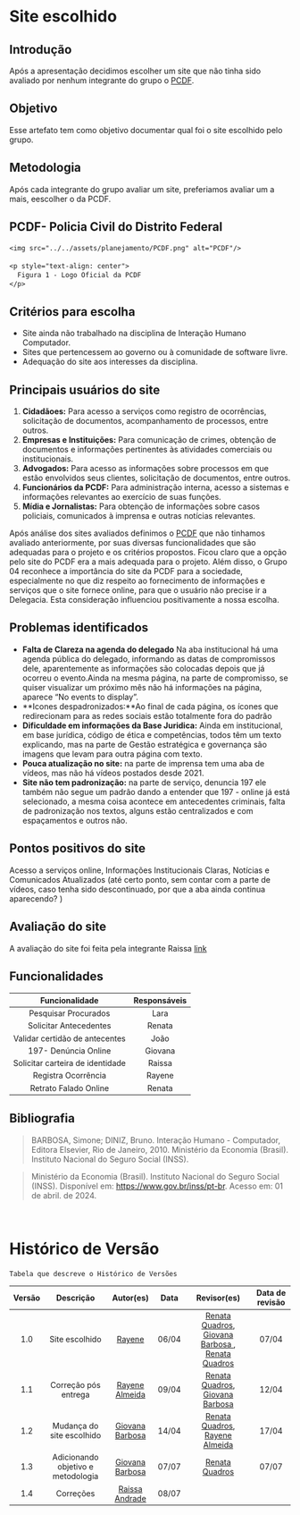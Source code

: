 # Site escolhido

## Introdução

Após a apresentação decidimos escolher um site que não tinha sido avaliado por nenhum integrante do grupo o [PCDF](https://www.pcdf.df.gov.br).

## Objetivo
Esse artefato tem como objetivo documentar qual foi o site escolhido pelo grupo.

## Metodologia
Após cada integrante do grupo avaliar um site, preferiamos avaliar um a mais, eescolher o da PCDF.

## PCDF- Policia Civil do Distrito Federal

<p style="text-align: center">
    
    <img src="../../assets/planejamento/PCDF.png" alt="PCDF"/>
    
    <p style="text-align: center">
      Figura 1 - Logo Oficial da PCDF
    </p>
</p>

## Critérios para escolha

- Site ainda não trabalhado na disciplina de Interação Humano Computador.
- Sites que pertencessem ao governo ou à comunidade de software livre.
- Adequação do site aos interesses da disciplina.

## Principais usuários do site

1. **Cidadãoes:** Para acesso a serviços como registro de ocorrências, solicitação de documentos, acompanhamento de processos, entre outros.
2. **Empresas e Instituições:** Para comunicação de crimes, obtenção de documentos e informações pertinentes às atividades comerciais ou institucionais.
3. **Advogados:** Para acesso as informações sobre processos em que estão envolvidos seus clientes, solicitação de documentos, entre outros.
4. **Funcionários da PCDF:** Para administração interna, acesso a sistemas e informações relevantes ao exercício de suas funções.
5. **Mídia e Jornalistas:** Para obtenção de informações sobre casos policiais, comunicados à imprensa e outras notícias relevantes.

Após análise dos sites avaliados definimos o [PCDF](https://www.pcdf.df.gov.br) que não tinhamos avaliado anteriormente, por suas diversas funcionalidades que são adequadas para o projeto e os critérios propostos. Ficou claro que a opção pelo site do PCDF era a mais adequada para o projeto. Além disso, o Grupo 04 reconhece a importância do site da PCDF para a sociedade, especialmente no que diz respeito ao fornecimento de informações e serviços que o site fornece online, para que o usuário não precise ir a Delegacia. Esta consideração influenciou positivamente a nossa escolha.

## Problemas identificados

- **Falta de Clareza na agenda do delegado** Na aba institucional há uma agenda pública do delegado, informando as datas de compromissos dele, aparentemente as informações são colocadas depois que já ocorreu o evento.Ainda na mesma página, na parte de compromisso, se quiser visualizar um próximo mês não há informações na página, aparece “No events to display”.
- **Icones despadronizados:**Ao final de cada página, os ícones que redirecionam para as redes sociais estão totalmente fora do padrão 
- **Dificuldade em informações da Base Juridica:** Ainda em institucional, em base jurídica, código de ética e competências, todos têm um texto explicando, mas na parte de Gestão estratégica e governança são imagens que levam para outra página com texto.
- **Pouca atualização no site:** na parte de imprensa tem uma aba de vídeos, mas não há vídeos postados desde 2021.
- **Site não tem padronização:** na parte de serviço, denuncia 197 ele também não segue um padrão dando a entender que 197 - online já está selecionado,    a mesma coisa acontece em antecedentes criminais, falta de padronização nos textos, alguns estão centralizados e com espaçamentos e outros não.

## Pontos positivos do site
  Acesso a serviços online, Informações Institucionais Claras, Notícias e Comunicados Atualizados (até certo ponto, sem contar com a parte de vídeos,  caso tenha sido descontinuado, por que a aba ainda continua aparecendo? ) 

## Avaliação do site
A avaliação do site foi feita pela integrante Raissa [link](https://unbbr-my.sharepoint.com/:w:/r/personal/221035077_aluno_unb_br/_layouts/15/Doc.aspx?sourcedoc=%7B3ed87b19-fe56-4a02-9e6f-4f828bf7947e%7D&action=default&cid=822af033-a79e-413f-aa21-a7901cf69ff7&_SRM=2%3AS%3A76)

## Funcionalidades
| Funcionalidade|      Responsáveis      |   
|:------:|:-------------------------------:|
|Pesquisar Procurados |  Lara         | 
| Solicitar Antecedentes|  Renata         |   
| Validar certidão de antecentes |  João         | 
| 197- Denúncia Online |  Giovana         | 
| Solicitar carteira de identidade |  Raissa         | 
| Registra Ocorrência|  Rayene         |
|Retrato Falado Online|Renata|

## Bibliografia

> BARBOSA, Simone; DINIZ, Bruno. Interação Humano - Computador, Editora Elsevier, Rio de Janeiro, 2010.
Ministério da Economia (Brasil). Instituto Nacional do Seguro Social (INSS).

> Ministério da Economia (Brasil). Instituto Nacional do Seguro Social (INSS). Disponível em: https://www.gov.br/inss/pt-br. Acesso em: 01 de abril. de 2024.
<br/>


# Histórico de Versão 
    Tabela que descreve o Histórico de Versões
| Versão |          Descrição              |     Autor(es)      |      Data      |   Revisor(es)     |    Data de revisão    |  
|:------:|:-------------------------------:|:--------------:|:--------------:|:-------------:|:---------------------:|
|  1.0   |  Site escolhido                  |  [Rayene](https://github.com/rayenealmeida)    |   06/04   |      [Renata Quadros](https://github.com/Renatinha28), [Giovana Barbosa ](https://github.com/gio221), [Renata Quadros ](https://github.com/Renatinha28)     |     07/04                 |
|  1.1   | Correção pós entrega                   |   [Rayene Almeida ](https://github.com/rayenealmeida)      |   09/04   |  [Renata Quadros](https://github.com/Renatinha28),  [Giovana Barbosa ](https://github.com/gio221)          |      12/04                |
|  1.2   | Mudança do site escolhido                  |   [Giovana Barbosa ](https://github.com/gio221)      |   14/04   |  [Renata Quadros](https://github.com/Renatinha28), [Rayene Almeida](https://github.com/rayenealmeida)        |       17/04 |        
|  1.3  | Adicionando objetivo e metodologia                  |     [Giovana Barbosa ](https://github.com/gio221) |07/07| [Renata Quadros](https://github.com/Renatinha28)           |     07/07          |
|1.4|Correções|[Raissa Andrade](https://github.com/RaissaAndradeS)|08/07